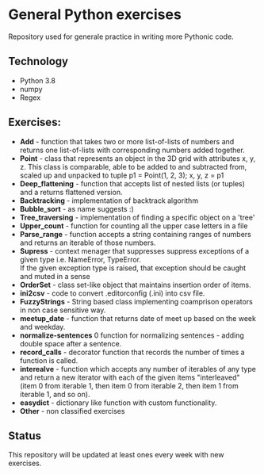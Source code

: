 # General Python exercises
Repository used for generale practice in writing more Pythonic code.

## Technology 
- Python 3.8
- numpy
- Regex
## Exercises:
- **Add** - function that takes two or more list-of-lists of numbers and returns one list-of-lists with corresponding numbers added together.
- **Point** - class that represents an object in the 3D grid with attributes x, y, z. This class is comparable, able to be added to and subtracted from, scaled up
          and unpacked to tuple p1 = Point(1, 2, 3); x, y, z = p1
- **Deep_flattening** - function that accepts list of nested lists (or tuples) and a returns flattened version.
- **Backtracking** - implementation of backtrack algorithm
- **Bubble_sort** - as name suggests :)
- **Tree_traversing** - implementation of finding a specific object on a 'tree'
- **Upper_count** - function for counting all the upper case letters in a file
- **Parse_range** - function accepts a string containing ranges of numbers and returns an iterable of those numbers.
- **Supress** - context menager that suppresses suppress exceptions of a given type i.e. NameError, TypeError.  
If the given exception type is raised, that exception should be caught and muted in a sense
- **OrderSet** - class set-like object that maintains insertion order of items.
- **ini2csv** - code to convert .editorconfig (.ini) into csv file.
- **FuzzyStrings** - String based class implementing coamprison operators in non case sensitive way.
- **meetup_date** - function that returns date of meet up based on the week and weekday.
- **normalize-sentences** 0 function for normalizing sentences - adding double space after a sentence.
- **record_calls** - decorator function that records the number of times a function is called.
- **interealve** - function which accepts any number of iterables of any type and return a new iterator with 
each of the given items "interleaved" (item 0 from iterable 1, then item 0 from iterable 2, then item 1 from iterable 1, 
and so on).
- **easydict** - dictionary like function with custom functionality.
- **Other** - non classified exercises 
## Status
This repository will be updated at least ones every week with new exercises.
